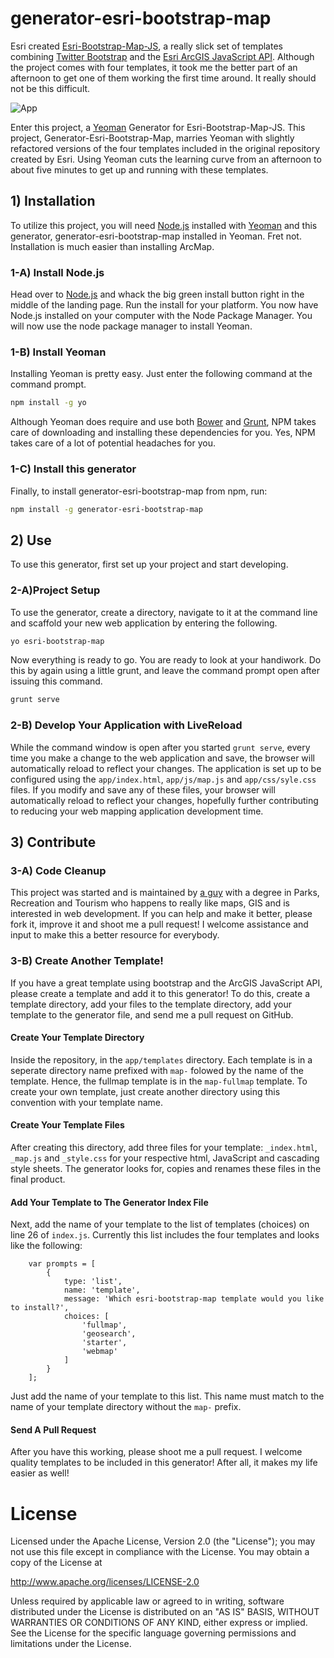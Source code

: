 # generator-esri-bootstrap-map

Esri created [Esri-Bootstrap-Map-JS](https://github.com/Esri/bootstrap-map-js), a really slick set of templates combining [Twitter Bootstrap](http://getbootstrap.com) and the [Esri ArcGIS JavaScript API](https://developers.arcgis.com/javascript/). Although the project comes with four templates, it took me the better part of an afternoon to get one of them working the first time around. It really should not be this difficult.

![App](https://raw.github.com/Esri/bootstrap-map-js/master/bootstrapmapjs.png)

Enter this project, a [Yeoman](http://yeoman.io/) Generator for Esri-Bootstrap-Map-JS. This project, Generator-Esri-Bootstrap-Map, marries Yeoman with slightly refactored versions of the four templates included in the original repository created by Esri. Using Yeoman cuts the learning curve from an afternoon to about five minutes to get up and running with these templates.

## 1) Installation

To utilize this project, you will need [Node.js](http://nodejs.org/) installed with [Yeoman](http://yeoman.io) and this generator, generator-esri-bootstrap-map installed in Yeoman. Fret not. Installation is much easier than installing ArcMap.

### 1-A) Install Node.js

Head over to [Node.js](http://nodejs.org/) and whack the big green install button right in the middle of the landing page. Run the install for your platform. You now have Node.js installed on your computer with the Node Package Manager. You will now use the node package manager to install Yeoman.

### 1-B) Install Yeoman
Installing Yeoman is pretty easy. Just enter the following command at the command prompt.

```bash
npm install -g yo
```

Although Yeoman does require and use both [Bower](http://bower.io) and [Grunt](http://gruntjs.com/), NPM takes care of downloading and installing these dependencies for you. Yes, NPM takes care of a lot of potential headaches for you.

### 1-C) Install this generator

Finally, to install generator-esri-bootstrap-map from npm, run:

```bash
npm install -g generator-esri-bootstrap-map
```


## 2) Use

To use this generator, first set up your project and start developing.

### 2-A)Project Setup

To use the generator, create a directory, navigate to it at the command line and scaffold your new web application by entering the following. 

```bash
yo esri-bootstrap-map
```

Now everything is ready to go. You are ready to look at your handiwork. Do this by again using a little grunt, and leave the command prompt open after issuing this command.

```bash
grunt serve
```

### 2-B) Develop Your Application with LiveReload 

While the command window is open after you started ```grunt serve```, every time you make a change to the web application and save, the browser will automatically reload to reflect your changes. The application is set up to be configured using the ```app/index.html```, ```app/js/map.js``` and ```app/css/syle.css``` files. If you modify and save any of these files, your browser will automatically reload to reflect your changes, hopefully further contributing to reducing your web mapping application development time.

## 3) Contribute

### 3-A) Code Cleanup

This project was started and is maintained by [a guy](http://joelmccune.com) with a degree in Parks, Recreation and Tourism who happens to really like maps, GIS and is interested in web development. If you can help and make it better, please fork it, improve it and shoot me a pull request! I welcome assistance and input to make this a better resource for everybody.

### 3-B) Create Another Template!

If you have a great template using bootstrap and the ArcGIS JavaScript API, please create a template and add it to this generator! To do this, create a template directory, add your files to the template directory, add your template to the generator file, and send me a pull request on GitHub.

#### Create Your Template Directory
 
Inside the repository, in the ```app/templates``` directory. Each template is in a seperate directory name prefixed with ```map-``` folowed by the name of the template. Hence, the fullmap template is in the ```map-fullmap``` template. To create your own template, just create another directory using this convention with your template name.

#### Create Your Template Files

After creating this directory, add three files for your template: ```_index.html```, ```_map.js``` and ```_style.css``` for your respective html, JavaScript and cascading style sheets. The generator looks for, copies and renames these files in the final product.

#### Add Your Template to The Generator Index File

Next, add the name of your template to the list of templates (choices) on line 26 of ```index.js```. Currently this list includes the four templates and looks like the following:

        var prompts = [
            {
                type: 'list',
                name: 'template',
                message: 'Which esri-bootstrap-map template would you like to install?',
                choices: [
                    'fullmap',
                    'geosearch',
                    'starter',
                    'webmap'
                ]
            }
        ];

Just add the name of your template to this list. This name must match to the name of your template directory without the ```map-``` prefix.
 
#### Send A Pull Request

After you have this working, please shoot me a pull request. I welcome quality templates to be included in this generator! After all, it makes my life easier as well!

# License

Licensed under the Apache License, Version 2.0 (the "License"); you may not use this file except in compliance with the License. You may obtain a copy of the License at

http://www.apache.org/licenses/LICENSE-2.0

Unless required by applicable law or agreed to in writing, software distributed under the License is distributed on an "AS IS" BASIS, WITHOUT WARRANTIES OR CONDITIONS OF ANY KIND, either express or implied. See the License for the specific language governing permissions and limitations under the License.